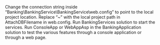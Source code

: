 Change the connection string inside “Banking\BankingService\BankingService\web.config” to point to the local project location.
      Replace “~” with the local project path in AttachDBFilename in web.config.
Run BankingServices solution to start the services.
Run ConsoleApp or WebAppAsp in the BankingApplication solution to test the various features through a console application or through a web page.

